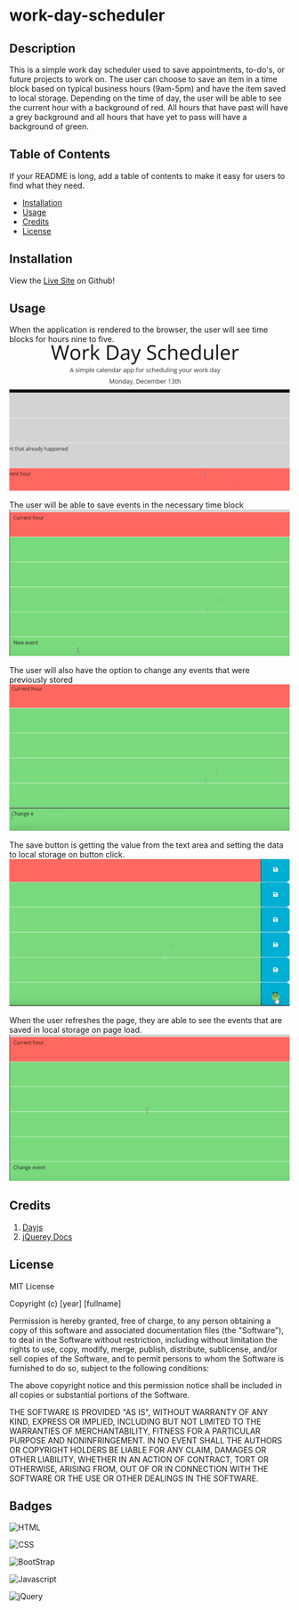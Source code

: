 # work-day-scheduler

## Description

This is a simple work day scheduler used to save appointments, to-do's, or future projects to work on. The user can choose to save an item in a time block based on typical business hours (9am-5pm) and have the item saved to local storage. Depending on the time of day, the user will be able to see the current hour with a background of red. All hours that have past will have a grey background and all hours that have yet to pass will have a background of green. 

## Table of Contents 

If your README is long, add a table of contents to make it easy for users to find what they need.

- [Installation](#installation)
- [Usage](#usage)
- [Credits](#credits)
- [License](#license)

## Installation

View the [Live Site](https://silkyjazz.github.io/work-day-scheduler/) on Github!

## Usage

When the application is rendered to the browser, the user will see time blocks for hours nine to five.
![On Page Load](assets/on_load.png)

The user will be able to save events in the necessary time block
![Current Event](assets/new_event.png)

The user will also have the option to change any events that were previously stored
![Change the current event](assets/change_event.png)

The save button is getting the value from the text area and setting the data to local storage on button click.
![Save the Event](assets/save_button.png)

When the user refreshes the page, they are able to see the events that are saved in local storage on page load.
![Saved Event In Local Storage](assets/saved_event.png)

## Credits

1. [Dayjs](https://day.js.org/)
2. [jQuerey Docs](https://jqueryui.com/)

## License

MIT License

Copyright (c) [year] [fullname]

Permission is hereby granted, free of charge, to any person obtaining a copy
of this software and associated documentation files (the "Software"), to deal
in the Software without restriction, including without limitation the rights
to use, copy, modify, merge, publish, distribute, sublicense, and/or sell
copies of the Software, and to permit persons to whom the Software is
furnished to do so, subject to the following conditions:

The above copyright notice and this permission notice shall be included in all
copies or substantial portions of the Software.

THE SOFTWARE IS PROVIDED "AS IS", WITHOUT WARRANTY OF ANY KIND, EXPRESS OR
IMPLIED, INCLUDING BUT NOT LIMITED TO THE WARRANTIES OF MERCHANTABILITY,
FITNESS FOR A PARTICULAR PURPOSE AND NONINFRINGEMENT. IN NO EVENT SHALL THE
AUTHORS OR COPYRIGHT HOLDERS BE LIABLE FOR ANY CLAIM, DAMAGES OR OTHER
LIABILITY, WHETHER IN AN ACTION OF CONTRACT, TORT OR OTHERWISE, ARISING FROM,
OUT OF OR IN CONNECTION WITH THE SOFTWARE OR THE USE OR OTHER DEALINGS IN THE
SOFTWARE.

## Badges

![HTML](https://img.shields.io/badge/HTML5-E34F26?style=for-the-badge&logo=html5&logoColor=white)

![CSS](https://img.shields.io/badge/CSS3-1572B6?style=for-the-badge&logo=css3&logoColor=white)

![BootStrap](https://img.shields.io/badge/Bootstrap-563D7C?style=for-the-badge&logo=bootstrap&logoColor=white)

![Javascript](https://img.shields.io/badge/JavaScript-323330?style=for-the-badge&logo=javascript&logoColor=F7DF1E)

![jQuery](https://img.shields.io/badge/jQuery-0769AD?style=for-the-badge&logo=jquery&logoColor=white)